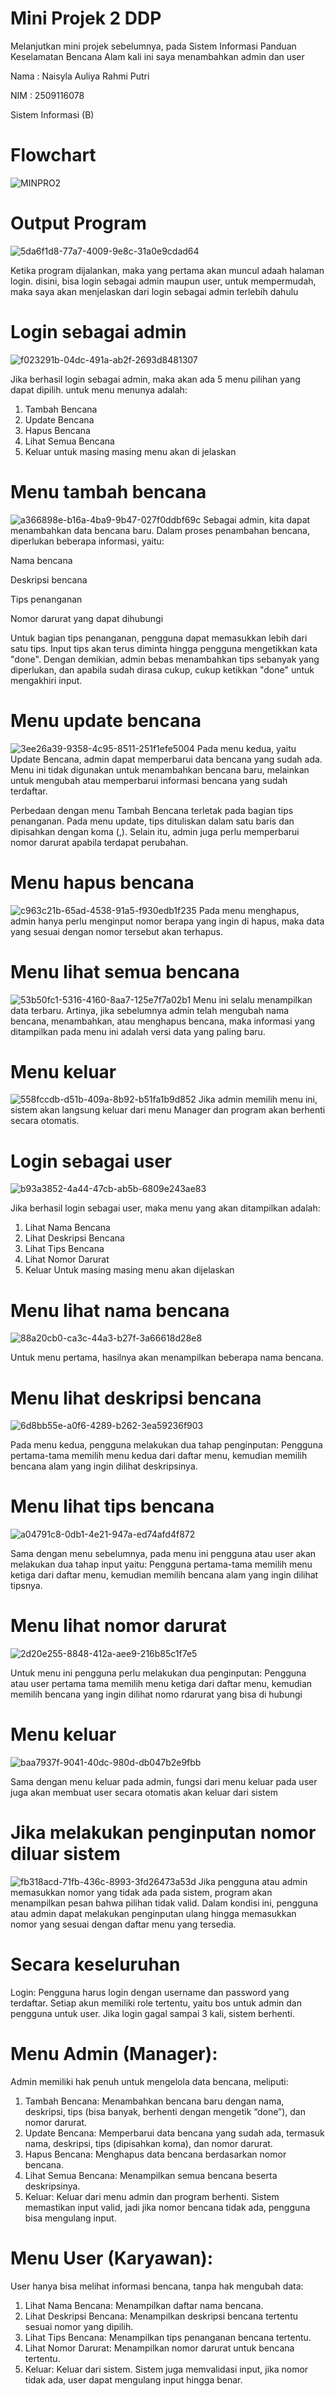 # Mini Projek 2 DDP

Melanjutkan mini projek sebelumnya, pada Sistem Informasi Panduan Keselamatan Bencana Alam kali ini saya menambahkan admin dan user

Nama : Naisyla Auliya Rahmi Putri

NIM : 2509116078

Sistem Informasi (B)

# Flowchart

![MINPRO2](https://github.com/user-attachments/assets/26da3c6d-c7cf-4382-b41e-ea6911d0d5de)

# Output Program

![5da6f1d8-77a7-4009-9e8c-31a0e9cdad64](https://github.com/user-attachments/assets/3daf364d-6952-4f02-b5bd-131513771de6)

Ketika program dijalankan, maka yang pertama akan muncul adaah halaman login.
disini, bisa login sebagai admin maupun user, untuk mempermudah, maka saya akan menjelaskan dari login sebagai admin terlebih dahulu

# Login sebagai admin

![f023291b-04dc-491a-ab2f-2693d8481307](https://github.com/user-attachments/assets/f5060cfa-7607-4dac-8616-a3d788d39a6e)

Jika berhasil login sebagai admin, maka akan ada 5 menu pilihan yang dapat dipilih.
untuk menu menunya adalah:
1. Tambah Bencana
2. Update Bencana
3. Hapus Bencana
4. Lihat Semua Bencana
5. Keluar
untuk masing masing menu akan di jelaskan

# Menu tambah bencana

![a366898e-b16a-4ba9-9b47-027f0ddbf69c](https://github.com/user-attachments/assets/bcb5af09-537e-4613-b2e3-ee1a58f92add)
Sebagai admin, kita dapat menambahkan data bencana baru.
Dalam proses penambahan bencana, diperlukan beberapa informasi, yaitu:

Nama bencana

Deskripsi bencana

Tips penanganan

Nomor darurat yang dapat dihubungi

Untuk bagian tips penanganan, pengguna dapat memasukkan lebih dari satu tips. Input tips akan terus diminta hingga pengguna mengetikkan kata "done". Dengan demikian, admin bebas menambahkan tips sebanyak yang diperlukan, dan apabila sudah dirasa cukup, cukup ketikkan "done" untuk mengakhiri input.

# Menu update bencana

![3ee26a39-9358-4c95-8511-251f1efe5004](https://github.com/user-attachments/assets/38202b9d-606a-4642-93c7-2ae15b7cdccf)
Pada menu kedua, yaitu Update Bencana, admin dapat memperbarui data bencana yang sudah ada.
Menu ini tidak digunakan untuk menambahkan bencana baru, melainkan untuk mengubah atau memperbarui informasi bencana yang sudah terdaftar.

Perbedaan dengan menu Tambah Bencana terletak pada bagian tips penanganan. Pada menu update, tips dituliskan dalam satu baris dan dipisahkan dengan koma (,). Selain itu, admin juga perlu memperbarui nomor darurat apabila terdapat perubahan.

# Menu hapus bencana

![c963c21b-65ad-4538-91a5-f930edb1f235](https://github.com/user-attachments/assets/e46e044b-a918-45f1-9a80-807fadcf36c3)
Pada menu menghapus, admin hanya perlu menginput nomor berapa yang ingin di hapus, maka data yang sesuai dengan nomor tersebut akan terhapus.

# Menu lihat semua bencana

![53b50fc1-5316-4160-8aa7-125e7f7a02b1](https://github.com/user-attachments/assets/02b4d4fa-3525-4925-8068-f286ba136f7f)
Menu ini selalu menampilkan data terbaru.
Artinya, jika sebelumnya admin telah mengubah nama bencana, menambahkan, atau menghapus bencana, maka informasi yang ditampilkan pada menu ini adalah versi data yang paling baru.

# Menu keluar 

![558fccdb-d51b-409a-8b92-b51fa1b9d852](https://github.com/user-attachments/assets/4f00e285-0a7b-498b-857e-f28383bdee49)
Jika admin memilih menu ini, sistem akan langsung keluar dari menu Manager dan program akan berhenti secara otomatis.

# Login sebagai user

![b93a3852-4a44-47cb-ab5b-6809e243ae83](https://github.com/user-attachments/assets/c5b4e89f-c92f-4757-a599-3a8abf36a60d)


Jika berhasil login sebagai user, maka menu yang akan ditampilkan adalah:

1. Lihat Nama Bencana
2. Lihat Deskripsi Bencana
3. Lihat Tips Bencana
4. Lihat Nomor Darurat
5. Keluar
Untuk masing masing menu akan dijelaskan

# Menu lihat nama bencana

![88a20cb0-ca3c-44a3-b27f-3a66618d28e8](https://github.com/user-attachments/assets/4f8a3e6e-a753-4316-a391-12fe0a7ad11d)

Untuk menu pertama, hasilnya akan menampilkan beberapa nama bencana.

# Menu lihat deskripsi bencana

![6d8bb55e-a0f6-4289-b262-3ea59236f903](https://github.com/user-attachments/assets/f8257b89-7a32-4b6e-84cf-6ddb8b72268c)

Pada menu kedua, pengguna melakukan dua tahap penginputan:
Pengguna pertama-tama memilih menu kedua dari daftar menu, kemudian memilih bencana alam yang ingin dilihat deskripsinya.

# Menu lihat tips bencana

![a04791c8-0db1-4e21-947a-ed74afd4f872](https://github.com/user-attachments/assets/9335ea77-374e-403a-bac0-c540881f46cb)

Sama dengan menu sebelumnya, pada menu ini pengguna atau user akan melakukan dua tahap input yaitu:
Pengguna pertama-tama memilih menu ketiga dari daftar menu, kemudian memilih bencana alam yang ingin dilihat tipsnya.

# Menu lihat nomor darurat

![2d20e255-8848-412a-aee9-216b85c1f7e5](https://github.com/user-attachments/assets/df2b643f-bcf8-4b76-8c9b-c9a071dbd5a0)

Untuk menu ini pengguna perlu melakukan dua penginputan:
Pengguna atau user pertama tama memilih menu ketiga dari daftar menu, kemudian memilih bencana yang ingin dilihat nomo rdarurat yang bisa di hubungi

# Menu keluar

![baa7937f-9041-40dc-980d-db047b2e9fbb](https://github.com/user-attachments/assets/2b1fcbc6-6a54-4044-9693-722f719ae642)

Sama dengan menu keluar pada admin, fungsi dari menu keluar pada user juga akan membuat user secara otomatis akan keluar dari sistem

# Jika melakukan penginputan nomor diluar sistem

![fb318acd-71fb-436c-8993-3fd26473a53d](https://github.com/user-attachments/assets/0458f6d1-fc5f-4e39-92f0-e8662cde30b6)
Jika pengguna atau admin memasukkan nomor yang tidak ada pada sistem, program akan menampilkan pesan bahwa pilihan tidak valid.
Dalam kondisi ini, pengguna atau admin dapat melakukan penginputan ulang hingga memasukkan nomor yang sesuai dengan daftar menu yang tersedia.


# Secara keseluruhan
Login:
Pengguna harus login dengan username dan password yang terdaftar. Setiap akun memiliki role tertentu, yaitu bos untuk admin dan pengguna untuk user. Jika login gagal sampai 3 kali, sistem berhenti.

 # Menu Admin (Manager):
Admin memiliki hak penuh untuk mengelola data bencana, meliputi:

1. Tambah Bencana: Menambahkan bencana baru dengan nama, deskripsi, tips (bisa banyak, berhenti dengan mengetik “done”), dan nomor darurat.
2. Update Bencana: Memperbarui data bencana yang sudah ada, termasuk nama, deskripsi, tips (dipisahkan koma), dan nomor darurat.
3. Hapus Bencana: Menghapus data bencana berdasarkan nomor bencana.
4. Lihat Semua Bencana: Menampilkan semua bencana beserta deskripsinya.
5. Keluar: Keluar dari menu admin dan program berhenti.
Sistem memastikan input valid, jadi jika nomor bencana tidak ada, pengguna bisa mengulang input.

# Menu User (Karyawan):
User hanya bisa melihat informasi bencana, tanpa hak mengubah data:

1. Lihat Nama Bencana: Menampilkan daftar nama bencana.
2. Lihat Deskripsi Bencana: Menampilkan deskripsi bencana tertentu sesuai nomor yang dipilih.
3. Lihat Tips Bencana: Menampilkan tips penanganan bencana tertentu.
4. Lihat Nomor Darurat: Menampilkan nomor darurat untuk bencana tertentu.
5. Keluar: Keluar dari sistem.
Sistem juga memvalidasi input, jika nomor tidak ada, user dapat mengulang input hingga benar.





